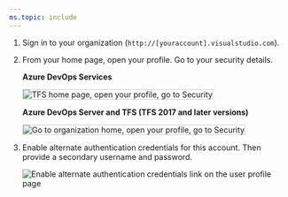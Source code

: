 ```yaml
---
ms.topic: include
---
```


1.  Sign in to your organization (```http://[youraccount].visualstudio.com```).

2. From your home page, open your profile. Go to your security details.

	**Azure DevOps Services**

	<img alt="TFS home page, open your profile, go to Security" src="/azure/devops/repos/git/_shared/_img/my-profile-team-services.png" style="border: 1px solid #CCCCCC" />

    **Azure DevOps Server and TFS (TFS 2017 and later versions)**

	<img alt="Go to organization home, open your profile, go to Security" src="/azure/devops/repos/git/_shared/_img/my-profile-tfs.png" style="border: 1px solid #CCCCCC" />

0. Enable alternate authentication credentials for this account. Then provide a secondary username and password.

   ![Enable alternate authentication credentials link on the user profile page](/azure/devops/repos/git/_shared/_img/enable-alternate-credentials.png)

